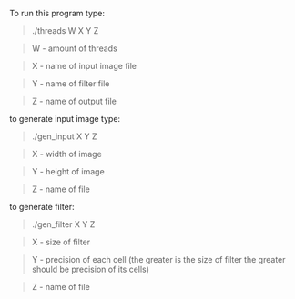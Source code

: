 To run this program type:
>./threads W X Y Z

>W - amount of threads

>X - name of input image file

>Y - name of filter file

>Z - name of output file

to generate input image type:
>./gen_input X Y Z

>X - width of image

>Y - height of image

>Z - name of file

to generate filter:
>./gen_filter X Y Z

>X - size of filter

>Y - precision of each cell (the greater is the size of filter the greater should be precision of its cells)

>Z - name of file
